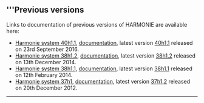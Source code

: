 
## '''Previous versions
Links to documentation of previous versions of HARMONIE are available here:
 * [Harmonie system 40h1.1](Harmonie_40h1), [documentation](HarmonieSystemDocumentation/40h1.1), latest version [40h1.1](ReleaseNotes/harmonie-40h1.1) released on 23rd September 2016.
 * [Harmonie system 38h1.2](Harmonie_38h1), [documentation](HarmonieSystemDocumentation/38h1.2), latest version [38h1.2](ReleaseNotes/harmonie-38h1.2) released on 13th December 2014.
 * [Harmonie system 38h1.1](Harmonie_38h1), [documentation](HarmonieSystemDocumentation/38h1.1), latest version [38h1.1](ReleaseNotes/harmonie-38h1.1) released on 12th February 2014.
 * [Harmonie system 37h1](Harmonie_37h1), [documentation](HarmonieSystemDocumentation/37h1.2), latest version [37h1.2](ReleaseNotes/harmonie-37h1.2) released on 20th December 2012.

----


